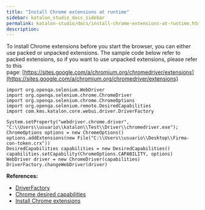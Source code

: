 ```yaml
---
title: "Install Chrome extensions at runtime" 
sidebar: katalon_studio_docs_sidebar
permalink: katalon-studio/docs/install-chrome-extensions-at-runtime.html 
description: 
---
```

To install Chrome extensions before you start the browser, you can either use packed or unpacked extensions. The sample code below refer to packed extensions, so if you want to use unpacked extensions, please refer to this page: [https://sites.google.com/a/chromium.org/chromedriver/extensions](https://sites.google.com/a/chromium.org/chromedriver/extensions)

```
import org.openqa.selenium.WebDriver
import org.openqa.selenium.chrome.ChromeDriver
import org.openqa.selenium.chrome.ChromeOptions
import org.openqa.selenium.remote.DesiredCapabilities
import com.kms.katalon.core.webui.driver.DriverFactory

System.setProperty("webdriver.chrome.driver", "C:\\Users\\usuario\\katalon\\Test\\Driver\\chromedriver.exe");
ChromeOptions options = new ChromeOptions()
options.addExtensions(new File("C:\\Users\\usuario\\Desktop\\Firma-con-token.crx"))
DesiredCapabilities capabilities = new DesiredCapabilities()
capabilities.setCapability(ChromeOptions.CAPABILITY, options)
WebDriver driver = new ChromeDriver(capabilities)
DriverFactory.changeWebDriver(driver)
```

**References:**

*   [DriverFactory](https://api-docs.katalon.com/com/kms/katalon/core/webui/driver/DriverFactory.html)
*   [Chrome desired capabilities](http://chromedriver.chromium.org/capabilities)
*   [Install Chrome extensions](https://sites.google.com/a/chromium.org/chromedriver/extensions)